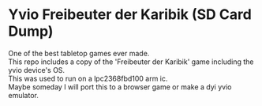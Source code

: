# Yvio Freibeuter der Karibik (SD Card Dump)
One of the best tabletop games ever made.  
This repo includes a copy of the 'Freibeuter der Karibik' game including the
yvio device's OS.  
This was used to run on a lpc2368fbd100 arm ic.  
Maybe someday I will port this to a browser game or make a dyi yvio emulator.
